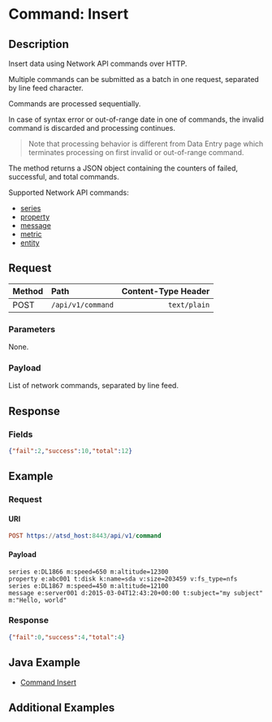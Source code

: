 # Command: Insert

## Description

Insert data using Network API commands over HTTP.

Multiple commands can be submitted as a batch in one request, separated by line feed character.

Commands are processed sequentially.

In case of syntax error or out-of-range date in one of commands, the invalid command is discarded and processing continues.

> Note that processing behavior is different from Data Entry page which terminates processing on first invalid or out-of-range command.

The method returns a JSON object containing the counters of failed, successful, and total commands.

Supported Network API commands:

* [series](/api/network/series.md)
* [property](/api/network/property.md)
* [message](/api/network/message.md) 
* [metric](/api/network/metric.md) 
* [entity](/api/network/entity.md) 

## Request

| **Method** | **Path** | **Content-Type Header**|
|:---|:---|---:|
| POST | `/api/v1/command` | `text/plain` |

### Parameters

None.

### Payload

List of network commands, separated by line feed.

## Response

### Fields

```json
{"fail":2,"success":10,"total":12}
```

## Example

### Request

#### URI

```elm
POST https://atsd_host:8443/api/v1/command
```

#### Payload

```ls
series e:DL1866 m:speed=650 m:altitude=12300
property e:abc001 t:disk k:name=sda v:size=203459 v:fs_type=nfs
series e:DL1867 m:speed=450 m:altitude=12100
message e:server001 d:2015-03-04T12:43:20+00:00 t:subject="my subject" m:"Hello, world"
```

### Response

```json
{"fail":0,"success":4,"total":4}
```

## Java Example

* [Command Insert](examples/DataApiCommandInsertExample.java)

## Additional Examples



